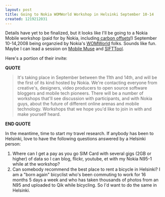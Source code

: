 ```yaml
---
layout: post
title: Going to Nokia WOMWorld Workshop in Helsinki September 10-14
created: 1219212031
---
```

<p>Details have yet to be finalized, but it looks like I'll be going to a Nokia Mobile workshop (paid for by Nokia, including<a href="http://www.nokia.com/environment/weoffset"> carbon offsets</a>!) September 10-14,2008 being organzied by Nokia's <a href="http://www.nokia.com/environment/weoffset">WOMWorld</a> folks. Sounds like fun. Maybe I can lead a session on <a href="http://www.mobilemuse.ca/">Mobile Muse</a> and <a href="http://www.sifttool.com/about">SIFTTool</a>.</p><p>Here's a portion of their invite:</p><p><strong>QUOTE</strong></p><blockquote>It's taking place in September between the 11th and 14th, and will be the first of its kind hosted by Nokia. We're contacting everyone from creative's, designers, video producers to open source software bloggers and mobile tech pioneers. There will be a number of workshops that'll see discussion with participants, and with Nokia guys, about the future of different online arenas and mobile technology. Workshops that we hope you'd like to join in with and make yourself heard.</blockquote><p><strong>END QUOTE</strong></p><p>In the meantime, time to start my travel research. If anybody has been to Helsinki, love to have the following questions answered by a Helsinki person:</p><ol><li>Where can I get a pay as you go SIM Card with several gigs (2GB or higher) of data so I can blog, flickr, youtube, et with my Nokia N95-1 while at the workshop?</li><li>Can somebody recommend the best place to rent a bicycle in Helsinki? I am a "born again" bicyclist who's been commuting to work for 16 months 5 days a week and who has taken thousands of photos from an N95 and uploaded to Qik while bicycling. So I'd want to do the same in Helsinki.</li></ol>

